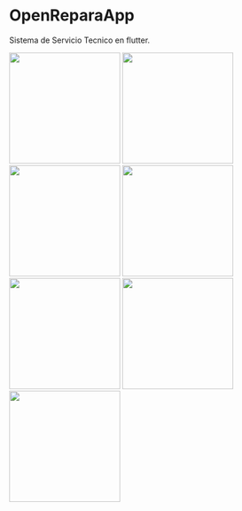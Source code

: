 # OpenReparaApp
 Sistema de Servicio Tecnico en flutter.

<img src="https://imgur.com/pabVX3w.png" width="200">
<img src="https://imgur.com/g5b7SaJ.png" width="200">
<img src="https://imgur.com/TpkuIKu.png" width="200">
<img src="https://imgur.com/JfNrDg5.png" width="200">
<img src="https://imgur.com/enKYWKu.png" width="200">
<img src="https://imgur.com/qSRKtzD.png" width="200">
<img src="https://imgur.com/D4VOWK0.png" width="200"> 